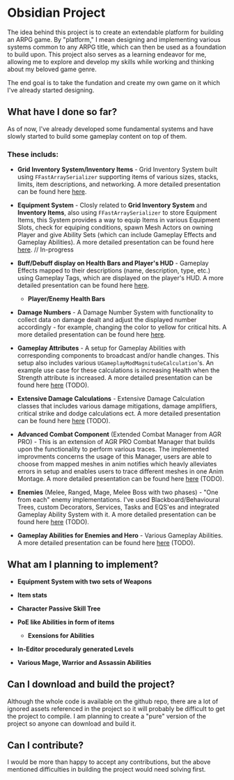 # Obsidian Project

The idea behind this project is to create an extendable platform for building an ARPG game.
By "platform," I mean designing and implementing various systems common to any ARPG title,
which can then be used as a foundation to build upon. This project also serves as a learning
endeavor for me, allowing me to explore and develop my skills while working and thinking
about my beloved game genre.

The end goal is to take the fundation and create my own game on it which I've already started designing.

## What have I done so far?

As of now, I've already developed some fundamental systems and have slowly started to
build some gameplay content on top of them.

### These includs:
- **Grid Inventory System/Inventory Items** - Grid Inventory System built using ```FFastArraySerializer```
 supporting items of various sizes, stacks, limits, item descriptions, and networking.
  A more detailed presentation can be found here [here](https://github.com/intrxx/Obsidian/blob/main/Docs/InventoryItemsSystem.md).

- **Equipment System** - Closly related to **Grid Inventory System** and **Inventory Items**, also using ```FFastArraySerializer``` to store Equipment Items,
  this System provides a way to equip Items in various Equipment Slots, check for equiping conditions, spawn Mesh Actors on owning Player and give Ability Sets (which can include Gameplay Effects and Gameplay Abilities).
  A more detailed presentation can be found here [here](https://github.com/intrxx/Obsidian/blob/main/Docs/EquipmentSystem.md). // In-progress

- **Buff/Debuff display on Health Bars and Player's HUD** - Gameplay Effects mapped to their descriptions (name, description, type, etc.) 
using Gameplay Tags, which are displayed on the player's HUD.
 A more detailed presentation can be found here [here](https://github.com/intrxx/Obsidian/blob/main/Docs/EffectsUIInfoSystem.md).
    - **Player/Enemy Health Bars**

- **Damage Numbers** - A Damage Number System with functionality to collect data on damage dealt and adjust the displayed number accordingly - for example,
 changing the color to yellow for critical hits.
A more detailed presentation can be found here [here](https://github.com/intrxx/Obsidian/blob/main/Docs/DamageNumberSystem.md). 

- **Gameplay Attributes** - A setup for Gameplay Abilities with corresponding components to broadcast and/or handle changes. This setup also includes various ```UGameplayModMagnitudeCalculation```'s.
 An example use case for these calculations is increasing Health when the Strength attribute is increased.
  A more detailed presentation can be found here [here](https://github.com/intrxx/Obsidian/blob/main/Docs/Attributes.md) (TODO). 

- **Extensive Damage Calculations** - Extensive Damage Calculation classes that includes various damage mitigations,
 damage amplifiers, critical strike and dodge calculations ect.
 A more detailed presentation can be found here [here](https://github.com/intrxx/Obsidian/blob/main/Docs/DamageCalculation.md) (TODO).

- **Advanced Combat Component** (Extended Combat Manager from AGR PRO) - This is an extension of AGR PRO Combat Manager
 that builds upon the functionality to perform various traces. The implemented improvments concerns the usage of this Manager,
 users are able to choose from mapped meshes in anim notifies which heavly alleviates errors in setup and enables users to trace different meshes in one Anim Montage.
 A more detailed presentation can be found here [here](https://github.com/intrxx/Obsidian/blob/main/Docs/AdvancedCombatComponent.md) (TODO).

- **Enemies** (Melee, Ranged, Mage, Melee Boss with two phases) - "One from each" enemy implementations.
 I've used Blackboard/Behavioural Trees, custom Decorators, Services, Tasks and EQS'es and integrated Gameplay Ability System with it.
A more detailed presentation can be found here [here](https://github.com/intrxx/Obsidian/blob/main/Docs/Enemies.md) (TODO).

- **Gameplay Abilities for Enemies and Hero** - Various Gameplay Abilities. 
A more detailed presentation can be found here [here](https://github.com/intrxx/Obsidian/blob/main/Docs/Abilities_Root.md) (TODO).

## What am I planning to implement?

- **Equipment System with two sets of Weapons**

- **Item stats**

- **Character Passive Skill Tree**

- **PoE like Abilities in form of items**

    - **Exensions for Abilities**

- **In-Editor proceduraly generated Levels**

- **Various Mage, Warrior and Assassin Abilities**

## Can I download and build the project?

Although the whole code is available on the github repo, there are a lot of ignored assets referenced
in the project so it will probably be difficult to get the project to compile.
I am planning to create a "pure" version of the project so anyone can download and build it.

## Can I contribute?

I would be more than happy to accept any contributions, but the above mentioned difficulties in building
the project would need solving first.
